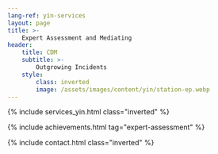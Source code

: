 ```yaml
---
lang-ref: yin-services
layout: page
title: >-
    Expert Assessment and Mediating
header:
    title: CDM
    subtitle: >-
        Outgrowing Incidents
    style:
        class: inverted
        image: /assets/images/content/yin/station-ep.webp
---
```


{% include services_yin.html class="inverted" %}

{% include achievements.html tag="expert-assessment" %}

{% include contact.html class="inverted" %}
